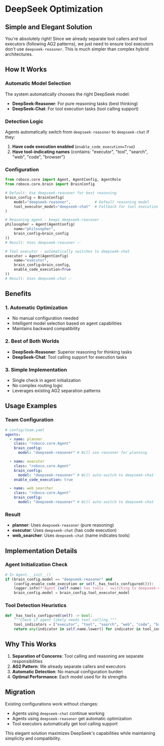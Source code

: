 # DeepSeek Optimization

## Simple and Elegant Solution

You're absolutely right! Since we already separate tool callers and tool executors (following AG2 patterns), we just need to ensure tool executors don't use `deepseek-reasoner`. This is much simpler than complex hybrid architectures.

## How It Works

### Automatic Model Selection

The system automatically chooses the right DeepSeek model:

- **DeepSeek-Reasoner**: For pure reasoning tasks (best thinking)
- **DeepSeek-Chat**: For tool execution tasks (tool calling support)

### Detection Logic

Agents automatically switch from `deepseek-reasoner` to `deepseek-chat` if they:

1. **Have code execution enabled** (`enable_code_execution=True`)
2. **Have tool-indicating names** (contains: "executor", "tool", "search", "web", "code", "browser")

### Configuration

```python
from roboco.core import Agent, AgentConfig, AgentRole
from roboco.core.brain import BrainConfig

# Default: Use deepseek-reasoner for best reasoning
brain_config = BrainConfig(
    model="deepseek-reasoner",           # Default reasoning model
    tool_executor_model="deepseek-chat"  # Fallback for tool execution
)

# Reasoning agent - keeps deepseek-reasoner
philosopher = Agent(AgentConfig(
    name="philosopher",
    brain_config=brain_config
))
# Result: Uses deepseek-reasoner ✅

# Tool executor - automatically switches to deepseek-chat
executor = Agent(AgentConfig(
    name="executor",
    brain_config=brain_config,
    enable_code_execution=True
))
# Result: Uses deepseek-chat ✅
```

## Benefits

### 1. **Automatic Optimization**

- No manual configuration needed
- Intelligent model selection based on agent capabilities
- Maintains backward compatibility

### 2. **Best of Both Worlds**

- **DeepSeek-Reasoner**: Superior reasoning for thinking tasks
- **DeepSeek-Chat**: Tool calling support for execution tasks

### 3. **Simple Implementation**

- Single check in agent initialization
- No complex routing logic
- Leverages existing AG2 separation patterns

## Usage Examples

### Team Configuration

```yaml
# config/team.yaml
agents:
  - name: planner
    class: "roboco.core.Agent"
    brain_config:
      model: "deepseek-reasoner" # Will use reasoner for planning

  - name: executor
    class: "roboco.core.Agent"
    brain_config:
      model: "deepseek-reasoner" # Will auto-switch to deepseek-chat
    enable_code_execution: true

  - name: web_searcher
    class: "roboco.core.Agent"
    brain_config:
      model: "deepseek-reasoner" # Will auto-switch to deepseek-chat
```

### Result

- **planner**: Uses `deepseek-reasoner` (pure reasoning)
- **executor**: Uses `deepseek-chat` (has code execution)
- **web_searcher**: Uses `deepseek-chat` (name indicates tools)

## Implementation Details

### Agent Initialization Check

```python
# In Agent.__init__()
if (brain_config.model == "deepseek-reasoner" and
    (config.enable_code_execution or self._has_tools_configured())):
    logger.info(f"Agent {self.name} has tools - switching to deepseek-chat")
    brain_config.model = brain_config.tool_executor_model
```

### Tool Detection Heuristics

```python
def _has_tools_configured(self) -> bool:
    """Check if agent likely needs tool calling."""
    tool_indicators = ["executor", "tool", "search", "web", "code", "browser"]
    return any(indicator in self.name.lower() for indicator in tool_indicators)
```

## Why This Works

1. **Separation of Concerns**: Tool calling and reasoning are separate responsibilities
2. **AG2 Pattern**: We already separate callers and executors
3. **Automatic Detection**: No manual configuration burden
4. **Optimal Performance**: Each model used for its strengths

## Migration

Existing configurations work without changes:

- Agents using `deepseek-chat` continue working
- Agents using `deepseek-reasoner` get automatic optimization
- Tool executors automatically get tool calling support

This elegant solution maximizes DeepSeek's capabilities while maintaining simplicity and compatibility.
